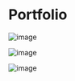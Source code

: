 # Portfolio



![image](https://github.com/ivanizidoro/Portfolio/assets/109913632/ed99386f-14e7-4ab2-925e-c7f706e6ad57)


![image](https://github.com/ivanizidoro/Portfolio/assets/109913632/0c2529fc-7563-4c16-b5dc-88e846695a46)



![image](https://github.com/ivanizidoro/Portfolio/assets/109913632/0c377996-da0a-46a1-92fc-2c61539fc0d4)



